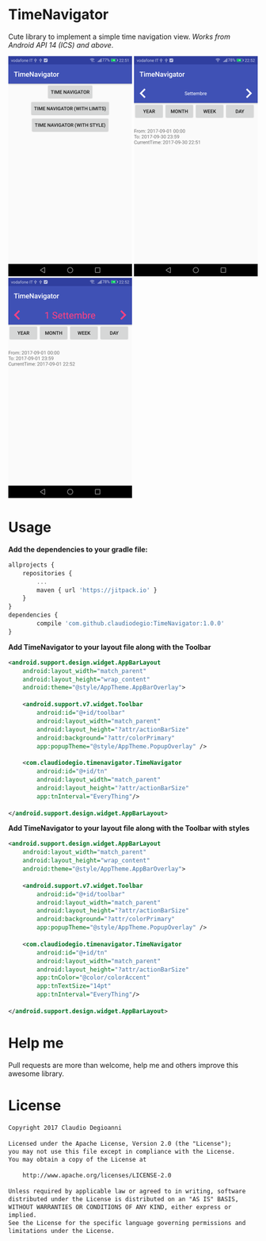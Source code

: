 # TimeNavigator
Cute library to implement a simple time navigation view. *Works from Android API 14 (ICS) and above*.

![sample](https://raw.githubusercontent.com/claudiodegio/TimeNavigator/master/screen/screen_001.png)
![sample](https://raw.githubusercontent.com/claudiodegio/TimeNavigator/master/screen/screen_002.png)
![sample](https://raw.githubusercontent.com/claudiodegio/TimeNavigator/master/screen/screen_003.png)


# Usage
**Add the dependencies to your gradle file:**
```javascript
allprojects {
    repositories {
        ...
        maven { url 'https://jitpack.io' }
    }
}
dependencies {
        compile 'com.github.claudiodegio:TimeNavigator:1.0.0'
}
```
**Add TimeNavigator to your layout file along with the Toolbar** 

```xml
<android.support.design.widget.AppBarLayout
    android:layout_width="match_parent"
    android:layout_height="wrap_content"
    android:theme="@style/AppTheme.AppBarOverlay">

    <android.support.v7.widget.Toolbar
        android:id="@+id/toolbar"
        android:layout_width="match_parent"
        android:layout_height="?attr/actionBarSize"
        android:background="?attr/colorPrimary"
        app:popupTheme="@style/AppTheme.PopupOverlay" />

    <com.claudiodegio.timenavigator.TimeNavigator
        android:id="@+id/tn"
        android:layout_width="match_parent"
        android:layout_height="?attr/actionBarSize"
        app:tnInterval="EveryThing"/>

</android.support.design.widget.AppBarLayout>
```

**Add TimeNavigator to your layout file along with the Toolbar with styles** 

```xml
<android.support.design.widget.AppBarLayout
    android:layout_width="match_parent"
    android:layout_height="wrap_content"
    android:theme="@style/AppTheme.AppBarOverlay">

    <android.support.v7.widget.Toolbar
        android:id="@+id/toolbar"
        android:layout_width="match_parent"
        android:layout_height="?attr/actionBarSize"
        android:background="?attr/colorPrimary"
        app:popupTheme="@style/AppTheme.PopupOverlay" />

    <com.claudiodegio.timenavigator.TimeNavigator
        android:id="@+id/tn"
        android:layout_width="match_parent"
        android:layout_height="?attr/actionBarSize"
        app:tnColor="@color/colorAccent"
        app:tnTextSize="14pt"
        app:tnInterval="EveryThing"/>

</android.support.design.widget.AppBarLayout>
```
# Help me
Pull requests are more than welcome, help me and others improve this awesome library.

# License
	Copyright 2017 Claudio Degioanni

	Licensed under the Apache License, Version 2.0 (the "License");
	you may not use this file except in compliance with the License.
	You may obtain a copy of the License at

		http://www.apache.org/licenses/LICENSE-2.0

	Unless required by applicable law or agreed to in writing, software
	distributed under the License is distributed on an "AS IS" BASIS,
	WITHOUT WARRANTIES OR CONDITIONS OF ANY KIND, either express or implied.
	See the License for the specific language governing permissions and
	limitations under the License.
